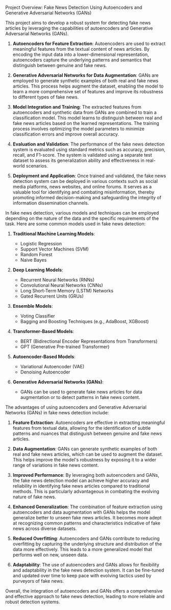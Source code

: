Project Overview: Fake News Detection Using Autoencoders and Generative Adversarial Networks (GANs)

This project aims to develop a robust system for detecting fake news articles by leveraging the capabilities of autoencoders and Generative Adversarial Networks (GANs).

1. **Autoencoders for Feature Extraction**: Autoencoders are used to extract meaningful features from the textual content of news articles. By encoding the input data into a lower-dimensional representation, autoencoders capture the underlying patterns and semantics that distinguish between genuine and fake news.

2. **Generative Adversarial Networks for Data Augmentation**: GANs are employed to generate synthetic examples of both real and fake news articles. This process helps augment the dataset, enabling the model to learn a more comprehensive set of features and improve its robustness to different types of fake news.

3. **Model Integration and Training**: The extracted features from autoencoders and synthetic data from GANs are combined to train a classification model. This model learns to distinguish between real and fake news articles based on the learned representations. The training process involves optimizing the model parameters to minimize classification errors and improve overall accuracy.

4. **Evaluation and Validation**: The performance of the fake news detection system is evaluated using standard metrics such as accuracy, precision, recall, and F1-score. The system is validated using a separate test dataset to assess its generalization ability and effectiveness in real-world scenarios.

5. **Deployment and Application**: Once trained and validated, the fake news detection system can be deployed in various contexts such as social media platforms, news websites, and online forums. It serves as a valuable tool for identifying and combating misinformation, thereby promoting informed decision-making and safeguarding the integrity of information dissemination channels.

In fake news detection, various models and techniques can be employed depending on the nature of the data and the specific requirements of the task. Here are some common models used in fake news detection:

1. **Traditional Machine Learning Models**:
   - Logistic Regression
   - Support Vector Machines (SVM)
   - Random Forest
   - Naive Bayes

2. **Deep Learning Models**:
   - Recurrent Neural Networks (RNNs)
   - Convolutional Neural Networks (CNNs)
   - Long Short-Term Memory (LSTM) Networks
   - Gated Recurrent Units (GRUs)

3. **Ensemble Models**:
   - Voting Classifier
   - Bagging and Boosting Techniques (e.g., AdaBoost, XGBoost)

4. **Transformer-Based Models**:
   - BERT (Bidirectional Encoder Representations from Transformers)
   - GPT (Generative Pre-trained Transformer)

5. **Autoencoder-Based Models**:
   - Variational Autoencoder (VAE)
   - Denoising Autoencoder

6. **Generative Adversarial Networks (GANs)**:
   - GANs can be used to generate fake news articles for data augmentation or to detect patterns in fake news content.

The advantages of using autoencoders and Generative Adversarial Networks (GANs) in fake news detection include:

1. **Feature Extraction**: Autoencoders are effective in extracting meaningful features from textual data, allowing for the identification of subtle patterns and nuances that distinguish between genuine and fake news articles.

2. **Data Augmentation**: GANs can generate synthetic examples of both real and fake news articles, which can be used to augment the dataset. This helps improve the model's robustness by exposing it to a wider range of variations in fake news content.

3. **Improved Performance**: By leveraging both autoencoders and GANs, the fake news detection model can achieve higher accuracy and reliability in identifying fake news articles compared to traditional methods. This is particularly advantageous in combating the evolving nature of fake news.

4. **Enhanced Generalization**: The combination of feature extraction using autoencoders and data augmentation with GANs helps the model generalize better to unseen fake news articles. It becomes more adept at recognizing common patterns and characteristics indicative of fake news across diverse datasets.

5. **Reduced Overfitting**: Autoencoders and GANs contribute to reducing overfitting by capturing the underlying structure and distribution of the data more effectively. This leads to a more generalized model that performs well on new, unseen data.

6. **Adaptability**: The use of autoencoders and GANs allows for flexibility and adaptability in the fake news detection system. It can be fine-tuned and updated over time to keep pace with evolving tactics used by purveyors of fake news.

Overall, the integration of autoencoders and GANs offers a comprehensive and effective approach to fake news detection, leading to more reliable and robust detection systems.
